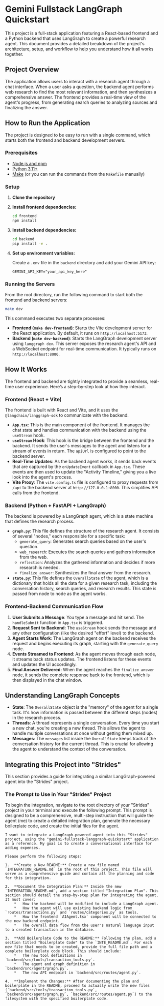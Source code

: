 # Gemini Fullstack LangGraph Quickstart

This project is a full-stack application featuring a React-based frontend and a Python backend that uses LangGraph to create a powerful research agent. This document provides a detailed breakdown of the project's architecture, setup, and workflow to help you understand how it all works together.

## Project Overview

The application allows users to interact with a research agent through a chat interface. When a user asks a question, the backend agent performs web research to find the most relevant information, and then synthesizes a comprehensive answer. The frontend provides a real-time view of the agent's progress, from generating search queries to analyzing sources and finalizing the answer.

## How to Run the Application

The project is designed to be easy to run with a single command, which starts both the frontend and backend development servers.

### Prerequisites

- [Node.js and npm](https://nodejs.org/en/download/)
- [Python 3.11+](https://www.python.org/downloads/)
- [Make](https://www.gnu.org/software/make/) (or you can run the commands from the `Makefile` manually)

### Setup

1.  **Clone the repository**
2.  **Install frontend dependencies:**
    ```bash
    cd frontend
    npm install
    ```
3.  **Install backend dependencies:**
    ```bash
    cd backend
    pip install -e .
    ```
4.  **Set up environment variables:**

    Create a `.env` file in the `backend` directory and add your Gemini API key:

    ```
    GEMINI_API_KEY="your_api_key_here"
    ```

### Running the Servers

From the root directory, run the following command to start both the frontend and backend servers:

```bash
make dev
```

This command executes two separate processes:

- **Frontend (`make dev-frontend`)**: Starts the Vite development server for the React application. By default, it runs on `http://localhost:5173`.
- **Backend (`make dev-backend`)**: Starts the LangGraph development server using `langgraph dev`. This server exposes the research agent's API and a WebSocket endpoint for real-time communication. It typically runs on `http://localhost:8000`.

## How It Works

The frontend and backend are tightly integrated to provide a seamless, real-time user experience. Here’s a step-by-step look at how they interact.

### Frontend (React + Vite)

The frontend is built with React and Vite, and it uses the `@langchain/langgraph-sdk` to communicate with the backend.

- **`App.tsx`**: This is the main component of the frontend. It manages the chat state and handles communication with the backend using the `useStream` hook.
- **`useStream` Hook**: This hook is the bridge between the frontend and the backend. It sends the user's messages to the agent and listens for a stream of events in return. The `apiUrl` is configured to point to the backend server.
- **Real-Time Updates**: As the backend agent works, it sends back events that are captured by the `onUpdateEvent` callback in `App.tsx`. These events are then used to update the "Activity Timeline," giving you a live look into the agent's process.
- **Vite Proxy**: The `vite.config.ts` file is configured to proxy requests from `/api` to the backend server at `http://127.0.0.1:8000`. This simplifies API calls from the frontend.

### Backend (Python + FastAPI + LangGraph)

The backend is powered by a LangGraph agent, which is a state machine that defines the research process.

- **`graph.py`**: This file defines the structure of the research agent. It consists of several "nodes," each responsible for a specific task:
  - `generate_query`: Generates search queries based on the user's question.
  - `web_research`: Executes the search queries and gathers information from the web.
  - `reflection`: Analyzes the gathered information and decides if more research is needed.
  - `finalize_answer`: Synthesizes the final answer from the research.
- **`state.py`**: This file defines the `OverallState` of the agent, which is a dictionary that holds all the data for a given research task, including the conversation history, search queries, and research results. This state is passed from node to node as the agent works.

### Frontend-Backend Communication Flow

1.  **User Submits a Message**: You type a message and hit send. The `handleSubmit` function in `App.tsx` is triggered.
2.  **Request Sent to Backend**: The `useStream` hook sends the message and any other configuration (like the desired "effort" level) to the backend.
3.  **Agent Starts Work**: The LangGraph agent on the backend receives the request and begins executing its graph, starting with the `generate_query` node.
4.  **Events Streamed to Frontend**: As the agent moves through each node, it streams back status updates. The frontend listens for these events and updates the UI accordingly.
5.  **Final Answer Delivered**: When the agent reaches the `finalize_answer` node, it sends the complete response back to the frontend, which is then displayed in the chat window.

## Understanding LangGraph Concepts

- **State**: The `OverallState` object is the "memory" of the agent for a single task. It's how information is passed between the different steps (nodes) in the research process.
- **Threads**: A thread represents a single conversation. Every time you start a new chat, you're creating a new thread. This allows the agent to handle multiple conversations at once without getting them mixed up.
- **Messages**: The `messages` list inside the `OverallState` keeps track of the conversation history for the current thread. This is crucial for allowing the agent to understand the context of the conversation.

## Integrating this Project into "Strides"

This section provides a guide for integrating a similar LangGraph-powered agent into the "Strides" project.

### The Prompt to Use in Your "Strides" Project

To begin the integration, navigate to the root directory of your "Strides" project in your terminal and execute the following prompt. This prompt is designed to be a comprehensive, multi-step instruction that will guide the agent (me) to create a detailed integration plan, generate the necessary boilerplate code, and create the initial files for the agent.

```
I want to integrate a LangGraph-powered agent into this "Strides" project, using the "gemini-fullstack-langgraph-quickstart" application as a reference. My goal is to create a conversational interface for adding expenses.

Please perform the following steps:

1.  **Create a New README:** Create a new file named `INTEGRATION_README.md` in the root of this project. This file will serve as a comprehensive guide and contain all the planning and code for this integration.

2.  **Document the Integration Plan:** Inside the new `INTEGRATION_README.md`, add a section titled "Integration Plan". This section should detail the step-by-step plan for integrating the agent. It must cover:
    *   How the backend will be modified to include a LangGraph agent.
    *   How the agent will use existing backend logic from `routes/transactions.py` and `routes/categories.py` as tools.
    *   How the frontend `AIAgent.tsx` component will be connected to the new backend endpoint.
    *   The overall data flow from the user's natural language input to a created transaction in the database.

3.  **Add Boilerplate Code to the README:** Following the plan, add a section titled "Boilerplate Code" to the `INTE_README.md`. For each new file that needs to be created, provide the full file path and a complete boilerplate code block. This should include:
    *   The new tool definitions in `backend/src/tools/transaction_tools.py`.
    *   The agent and graph definition in `backend/src/agent/graph.py`.
    *   The new API endpoint in `backend/src/routes/agent.py`.

4.  **Implement the Changes:** After documenting the plan and boilerplate in the README, proceed to actually write the new files (`backend/src/tools/transaction_tools.py`, `backend/src/agent/graph.py`, `backend/src/routes/agent.py`) to the filesystem with the specified boilerplate code.
```
